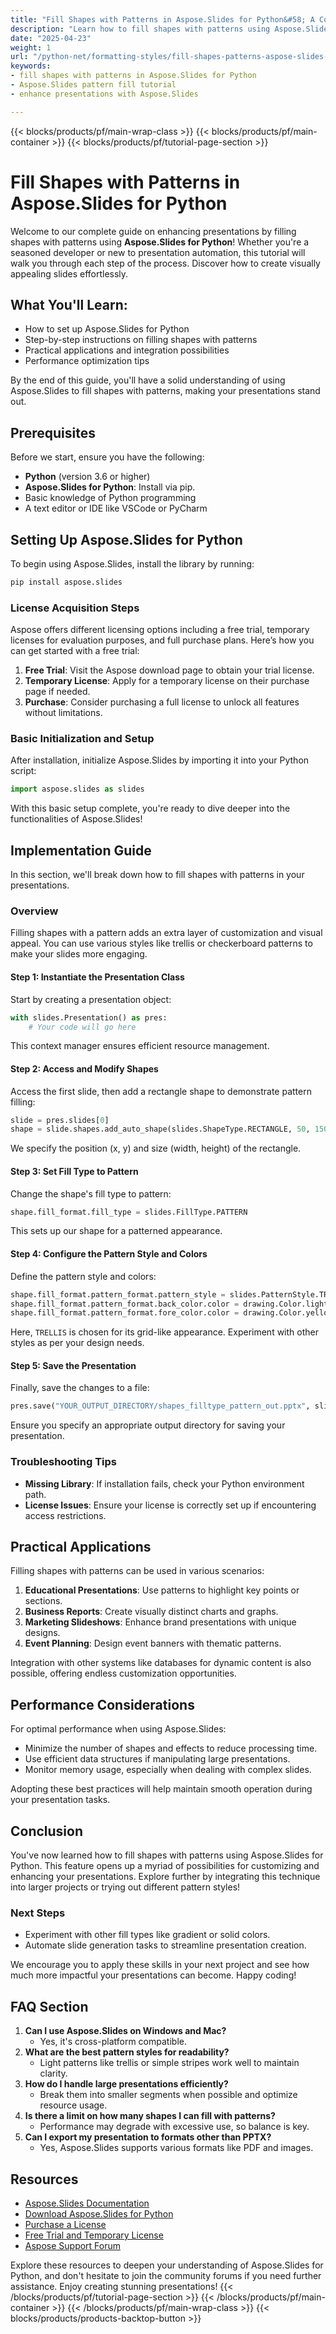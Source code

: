 ```yaml
---
title: "Fill Shapes with Patterns in Aspose.Slides for Python&#58; A Complete Guide to Enhancing Presentations"
description: "Learn how to fill shapes with patterns using Aspose.Slides for Python. This comprehensive guide covers setup, implementation, and practical applications."
date: "2025-04-23"
weight: 1
url: "/python-net/formatting-styles/fill-shapes-patterns-aspose-slides-python/"
keywords:
- fill shapes with patterns in Aspose.Slides for Python
- Aspose.Slides pattern fill tutorial
- enhance presentations with Aspose.Slides

---
```


{{< blocks/products/pf/main-wrap-class >}}
{{< blocks/products/pf/main-container >}}
{{< blocks/products/pf/tutorial-page-section >}}
# Fill Shapes with Patterns in Aspose.Slides for Python

Welcome to our complete guide on enhancing presentations by filling shapes with patterns using **Aspose.Slides for Python**! Whether you're a seasoned developer or new to presentation automation, this tutorial will walk you through each step of the process. Discover how to create visually appealing slides effortlessly.

## What You'll Learn:
- How to set up Aspose.Slides for Python
- Step-by-step instructions on filling shapes with patterns
- Practical applications and integration possibilities
- Performance optimization tips

By the end of this guide, you'll have a solid understanding of using Aspose.Slides to fill shapes with patterns, making your presentations stand out.

## Prerequisites
Before we start, ensure you have the following:
- **Python** (version 3.6 or higher)
- **Aspose.Slides for Python**: Install via pip.
- Basic knowledge of Python programming
- A text editor or IDE like VSCode or PyCharm

## Setting Up Aspose.Slides for Python
To begin using Aspose.Slides, install the library by running:

```bash
pip install aspose.slides
```

### License Acquisition Steps
Aspose offers different licensing options including a free trial, temporary licenses for evaluation purposes, and full purchase plans. Here’s how you can get started with a free trial:
1. **Free Trial**: Visit the Aspose download page to obtain your trial license.
2. **Temporary License**: Apply for a temporary license on their purchase page if needed.
3. **Purchase**: Consider purchasing a full license to unlock all features without limitations.

### Basic Initialization and Setup
After installation, initialize Aspose.Slides by importing it into your Python script:

```python
import aspose.slides as slides
```
With this basic setup complete, you're ready to dive deeper into the functionalities of Aspose.Slides!

## Implementation Guide
In this section, we'll break down how to fill shapes with patterns in your presentations.

### Overview
Filling shapes with a pattern adds an extra layer of customization and visual appeal. You can use various styles like trellis or checkerboard patterns to make your slides more engaging.

#### Step 1: Instantiate the Presentation Class
Start by creating a presentation object:

```python
with slides.Presentation() as pres:
    # Your code will go here
```
This context manager ensures efficient resource management.

#### Step 2: Access and Modify Shapes
Access the first slide, then add a rectangle shape to demonstrate pattern filling:

```python
slide = pres.slides[0]
shape = slide.shapes.add_auto_shape(slides.ShapeType.RECTANGLE, 50, 150, 75, 150)
```
We specify the position (x, y) and size (width, height) of the rectangle.

#### Step 3: Set Fill Type to Pattern
Change the shape's fill type to pattern:

```python
shape.fill_format.fill_type = slides.FillType.PATTERN
```
This sets up our shape for a patterned appearance.

#### Step 4: Configure the Pattern Style and Colors
Define the pattern style and colors:

```python
shape.fill_format.pattern_format.pattern_style = slides.PatternStyle.TRELLIS
shape.fill_format.pattern_format.back_color.color = drawing.Color.light_gray
shape.fill_format.pattern_format.fore_color.color = drawing.Color.yellow
```
Here, `TRELLIS` is chosen for its grid-like appearance. Experiment with other styles as per your design needs.

#### Step 5: Save the Presentation
Finally, save the changes to a file:

```python
pres.save("YOUR_OUTPUT_DIRECTORY/shapes_filltype_pattern_out.pptx", slides.export.SaveFormat.PPTX)
```
Ensure you specify an appropriate output directory for saving your presentation.

### Troubleshooting Tips
- **Missing Library**: If installation fails, check your Python environment path.
- **License Issues**: Ensure your license is correctly set up if encountering access restrictions.

## Practical Applications
Filling shapes with patterns can be used in various scenarios:
1. **Educational Presentations**: Use patterns to highlight key points or sections.
2. **Business Reports**: Create visually distinct charts and graphs.
3. **Marketing Slideshows**: Enhance brand presentations with unique designs.
4. **Event Planning**: Design event banners with thematic patterns.

Integration with other systems like databases for dynamic content is also possible, offering endless customization opportunities.

## Performance Considerations
For optimal performance when using Aspose.Slides:
- Minimize the number of shapes and effects to reduce processing time.
- Use efficient data structures if manipulating large presentations.
- Monitor memory usage, especially when dealing with complex slides.

Adopting these best practices will help maintain smooth operation during your presentation tasks.

## Conclusion
You've now learned how to fill shapes with patterns using Aspose.Slides for Python. This feature opens up a myriad of possibilities for customizing and enhancing your presentations. Explore further by integrating this technique into larger projects or trying out different pattern styles!

### Next Steps
- Experiment with other fill types like gradient or solid colors.
- Automate slide generation tasks to streamline presentation creation.

We encourage you to apply these skills in your next project and see how much more impactful your presentations can become. Happy coding!

## FAQ Section
1. **Can I use Aspose.Slides on Windows and Mac?**
   - Yes, it's cross-platform compatible.
2. **What are the best pattern styles for readability?**
   - Light patterns like trellis or simple stripes work well to maintain clarity.
3. **How do I handle large presentations efficiently?**
   - Break them into smaller segments when possible and optimize resource usage.
4. **Is there a limit on how many shapes I can fill with patterns?**
   - Performance may degrade with excessive use, so balance is key.
5. **Can I export my presentation to formats other than PPTX?**
   - Yes, Aspose.Slides supports various formats like PDF and images.

## Resources
- [Aspose.Slides Documentation](https://reference.aspose.com/slides/python-net/)
- [Download Aspose.Slides for Python](https://releases.aspose.com/slides/python-net/)
- [Purchase a License](https://purchase.aspose.com/buy)
- [Free Trial and Temporary License](https://releases.aspose.com/slides/python-net/)
- [Aspose Support Forum](https://forum.aspose.com/c/slides/11)

Explore these resources to deepen your understanding of Aspose.Slides for Python, and don't hesitate to join the community forums if you need further assistance. Enjoy creating stunning presentations!
{{< /blocks/products/pf/tutorial-page-section >}}
{{< /blocks/products/pf/main-container >}}
{{< /blocks/products/pf/main-wrap-class >}}
{{< blocks/products/products-backtop-button >}}
